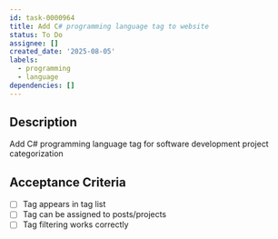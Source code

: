 ```yaml
---
id: task-0000964
title: Add C# programming language tag to website
status: To Do
assignee: []
created_date: '2025-08-05'
labels:
  - programming
  - language
dependencies: []
---
```


## Description

Add C# programming language tag for software development project categorization

## Acceptance Criteria

- [ ] Tag appears in tag list
- [ ] Tag can be assigned to posts/projects
- [ ] Tag filtering works correctly
